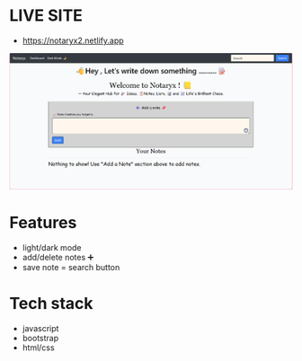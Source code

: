 # LIVE SITE
- https://notaryx2.netlify.app


![alt text](./screenshot.png)


# Features
- light/dark mode 
- add/delete notes ➕
- save note
= search button 

# Tech stack
- javascript
- bootstrap
- html/css